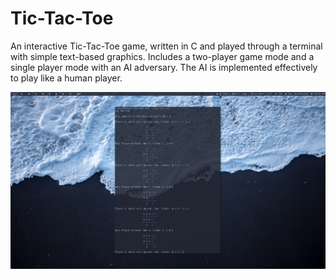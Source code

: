 # Tic-Tac-Toe
An interactive Tic-Tac-Toe game, written in C and played through a terminal with simple text-based graphics. Includes a two-player game mode and a single player mode with an AI adversary. The AI is implemented effectively to play like a human player.

![Screenshot](https://github.com/ZmanSilver/Tic-Tac-Toe/blob/master/screen.png)
